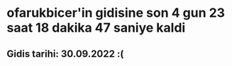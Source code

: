 # ofarukbicer'in gidisine son 4 gun 23 saat 18 dakika 47 saniye kaldi

## Gidis tarihi: 30.09.2022 :(